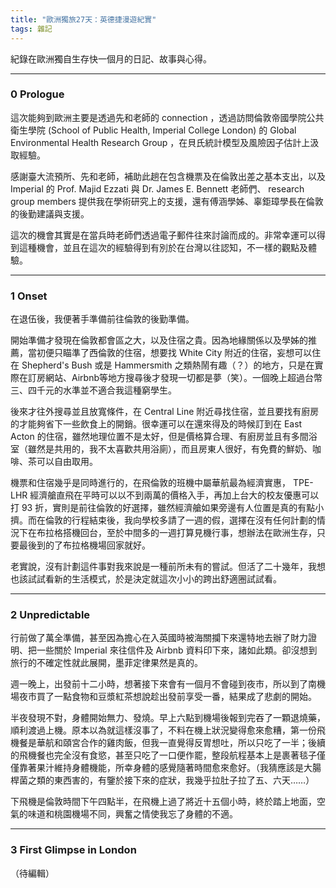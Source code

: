 ```yaml
---
title: "歐洲獨旅27天：英德捷漫遊紀實"
tags: 雜記
---
```


紀錄在歐洲獨自生存快一個月的日記、故事與心得。

<!--more-->

---
### 0 Prologue

這次能夠到歐洲主要是透過先和老師的 connection ，透過訪問倫敦帝國學院公共衛生學院 (School of Public Health, Imperial College London) 的 Global Environmental Health Research Group ，在貝氏統計模型及風險因子估計上汲取經驗。  

感謝臺大流預所、先和老師，補助此趟在包含機票及在倫敦出差之基本支出，以及 Imperial 的 Prof. Majid Ezzati 與 Dr. James E. Bennett 老師們、 research group members 提供我在學術研究上的支援，還有傅涵學姊、辜鉅璋學長在倫敦的後勤建議與支援。  

這次的機會其實是在當兵時老師們透過電子郵件往來討論而成的。非常幸運可以得到這種機會，並且在這次的經驗得到有別於在台灣以往認知，不一樣的觀點及體驗。  

--- 

### 1 Onset

在退伍後，我便著手準備前往倫敦的後勤準備。  

開始準備才發現在倫敦都會區之大，以及住宿之貴。因為地緣關係以及學姊的推薦，當初便只瞄準了西倫敦的住宿，想要找 White City 附近的住宿，妄想可以住在 Shepherd's Bush 或是 Hammersmith 之類熱鬧有趣（？）的地方，只是在實際在訂房網站、Airbnb等地方搜尋後才發現一切都是夢（笑）。一個晚上超過台幣三、四千元的水準並不適合我這種窮學生。  

後來才往外搜尋並且放寬條件，在 Central Line 附近尋找住宿，並且要找有廚房的才能夠省下一些飲食上的開銷。很幸運可以在還來得及的時候訂到在 East Acton 的住宿，雖然地理位置不是太好，但是價格算合理、有廚房並且有多間浴室（雖然是共用的，我不太喜歡共用浴廁），而且房東人很好，有免費的鮮奶、咖啡、茶可以自由取用。

機票和住宿幾乎是同時進行的，在飛倫敦的班機中屬華航最為經濟實惠， TPE-LHR 經濟艙直飛在平時可以以不到兩萬的價格入手，再加上台大的校友優惠可以打 93 折，實則是前往倫敦的好選擇，雖然經濟艙如果旁邊有人位置是真的有點小擠。而在倫敦的行程結束後，我向學校多請了一週的假，選擇在沒有任何計劃的情況下在布拉格搭機回台，至於中間多的一週打算見機行事，想辦法在歐洲生存，只要最後到的了布拉格機場回家就好。  

老實說，沒有計劃這件事對我來說是一種前所未有的嘗試。但活了二十幾年，我想也該試試看新的生活模式，於是決定就這次小小的跨出舒適圈試試看。  

---

### 2 Unpredictable

行前做了萬全準備，甚至因為擔心在入英國時被海關攔下來還特地去辦了財力證明、把一些關於 Imperial 來往信件及 Airbnb 資料印下來，諸如此類。卻沒想到旅行的不確定性就此展開，墨菲定律果然是真的。

週一晚上，出發前十二小時，想著接下來會有一個月不會碰到夜市，所以到了南機場夜市買了一點食物和豆漿紅茶想說趁出發前享受一番，結果成了悲劇的開始。  

半夜發現不對，身體開始無力、發燒。早上六點到機場後報到完吞了一顆退燒藥，順利渡過上機。原本以為就這樣沒事了，不料在機上狀況變得愈來愈糟，第一份飛機餐是華航和頤宮合作的雞肉飯，但我一直覺得反胃想吐，所以只吃了一半；後續的飛機餐也完全沒有食慾，甚至只吃了一口便作罷，整段航程基本上是裹著毯子僅僅靠著果汁維持身體機能，所幸身體的感覺隨著時間愈來愈好。（我猜應該是大腸桿菌之類的東西害的，有鑒於接下來的症狀，我幾乎拉肚子拉了五、六天……）   

下飛機是倫敦時間下午四點半，在飛機上過了將近十五個小時，終於踏上地面，空氣的味道和桃園機場不同，興奮之情使我忘了身體的不適。  

---

### 3 First Glimpse in London



（待編輯）




